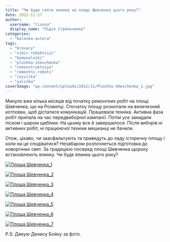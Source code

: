 ```yaml
---
title: "Чи буде сяяти ялинка на площі Шевченка цього року?"
date: 2012-11-27
author: 
  username: "lisova"
  display_name: "Лідія Стрельченко"
categories: 
  - "kolonka-avtora"
tags: 
  - "brovary"
  - "vibir-redaktsiyi"
  - "komunalniki"
  - "ploshha-shevchenka"
  - "rekonstruktsiya"
  - "remontni-roboti"
  - "rozvilka"
  - "yalinka"
coverImage: "wp-content/uploads/2012/11/Ploshha-SHevchenka_1.jpg"
---
```


Минуло вже кілька місяців від початку ремонтних робіт на площі Шевченка, що на Розвилці. Спочатку площу розкопали на величезний котлован, щоб дістатися комунікацій. Працювала техніка. Активна фаза робіт припала на час передвиборної кампанії. Потім усе закидали піском і шаром щебінки. На цьому все й завершилося. Після виборів ні активних робіт, ні працюючої техніки мешканці не бачили.

Отож, цікаво, чи заасфальтують та приведуть до ладу історичну площу і коли на це сподіватися? Незабаром розпочнеться підготовка до новорічних свят. За традицією посеред площі Шевченка щороку встановлюють ялинку. Чи буде ялинка цього року?

[![](https://mpz.brovary.org/wp-content/uploads/2012/11/Ploshha-SHevchenka_1.jpg "Площа Шевченка_1")](https://mpz.brovary.org/wp-content/uploads/2012/11/Ploshha-SHevchenka_1.jpg)

[![](https://mpz.brovary.org/wp-content/uploads/2012/11/Ploshha-SHevchenka_2.jpg "Площа Шевченка_2")](https://mpz.brovary.org/wp-content/uploads/2012/11/Ploshha-SHevchenka_2.jpg)

[![](https://mpz.brovary.org/wp-content/uploads/2012/11/Ploshha-SHevchenka_3.jpg "Площа Шевченка_3")](https://mpz.brovary.org/wp-content/uploads/2012/11/Ploshha-SHevchenka_3.jpg)

[![](https://mpz.brovary.org/wp-content/uploads/2012/11/Ploshha-SHevchenka_4.jpg "Площа Шевченка_4")](https://mpz.brovary.org/wp-content/uploads/2012/11/Ploshha-SHevchenka_4.jpg)

[![](https://mpz.brovary.org/wp-content/uploads/2012/11/Ploshha-SHevchenka_5.jpg "Площа Шевченка_5")](https://mpz.brovary.org/wp-content/uploads/2012/11/Ploshha-SHevchenka_5.jpg)

[![](https://mpz.brovary.org/wp-content/uploads/2012/11/Ploshha-SHevchenka_6.jpg "Площа Шевченка_6")](https://mpz.brovary.org/wp-content/uploads/2012/11/Ploshha-SHevchenka_6.jpg)

[![](https://mpz.brovary.org/wp-content/uploads/2012/11/Ploshha-SHevchenka_7.jpg "Площа Шевченка_7")](https://mpz.brovary.org/wp-content/uploads/2012/11/Ploshha-SHevchenka_7.jpg)

P.S: Дякую Денису Бойку за фото.
